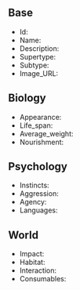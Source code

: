 ## Base
- <span class="text-field" data-tooltip="Text">Id</span>: 
- <span class="text-field" data-tooltip="Text">Name</span>: 
- <span class="text-field" data-tooltip="Text">Description</span>: 
- <span class="text-field" data-tooltip="Text">Supertype</span>: 
- <span class="text-field" data-tooltip="Text">Subtype</span>: 
- <span class="text-field" data-tooltip="Text">Image_URL</span>: 

## Biology
- <span class="text-field" data-tooltip="Text">Appearance</span>: 
- <span class="number-field" data-tooltip="Number, max: 0">Life_span</span>: 
- <span class="number-field" data-tooltip="Number, max: 0">Average_weight</span>: 
- <span class="multi-link-field" data-tooltip="Multi Species">Nourishment</span>: 

## Psychology
- <span class="text-field" data-tooltip="Text">Instincts</span>: 
- <span class="number-field" data-tooltip="Number, max: 100">Aggression</span>: 
- <span class="text-field" data-tooltip="Text">Agency</span>: 
- <span class="multi-link-field" data-tooltip="Multi Language">Languages</span>: 

## World
- <span class="text-field" data-tooltip="Text">Impact</span>: 
- <span class="multi-link-field" data-tooltip="Multi Location">Habitat</span>: 
- <span class="multi-link-field" data-tooltip="Multi Phenomenon">Interaction</span>: 
- <span class="multi-link-field" data-tooltip="Multi Construct">Consumables</span>: 

